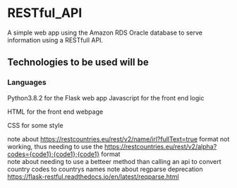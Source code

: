 # RESTful_API

A simple web app using the Amazon RDS Oracle database to serve information using a RESTfull API.

## Technologies to be used will be 
### Languages
Python3.8.2 for the Flask web app
Javascript for the front end logic  

HTML for the front end webpage  

CSS for some style  


note about https://restcountries.eu/rest/v2/name/irl?fullText=true format not working, thus needing to use the https://restcountries.eu/rest/v2/alpha?codes={code1};{code1};{code1} format  
note about needing to use a betteer method than calling an api to convert country codes to countrys names
note about regparse deprecation https://flask-restful.readthedocs.io/en/latest/reqparse.html